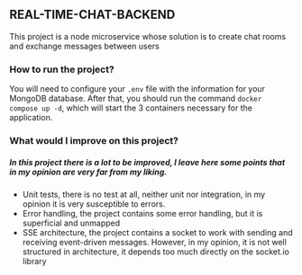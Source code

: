 ## REAL-TIME-CHAT-BACKEND

This project is a node microservice whose solution is to create chat rooms and exchange messages between users

### How to run the project?

You will need to configure your `.env` file with the information for your MongoDB database. After that, you should run the command `docker compose up -d`, which will start the 3 containers necessary for the application.

### What would I improve on this project?

##### In this project there is a lot to be improved, I leave here some points that in my opinion are very far from my liking.

- Unit tests, there is no test at all, neither unit nor integration, in my opinion it is very susceptible to errors.
- Error handling, the project contains some error handling, but it is superficial and unmapped
- SSE architecture, the project contains a socket to work with sending and receiving event-driven messages. However, in my opinion, it is not well structured in architecture, it depends too much directly on the socket.io library
